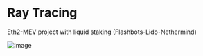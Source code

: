 # Ray Tracing
Eth2-MEV project with liquid staking (Flashbots-Lido-Nethermind)

![image](https://user-images.githubusercontent.com/498913/117579537-39e45300-b0eb-11eb-9f66-7fb98e7a923d.png)
